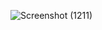 
![Screenshot (1211)](https://user-images.githubusercontent.com/99662592/155914896-b8f8e5ad-8ca7-4086-b8a7-7b2ecaa1297a.png)
